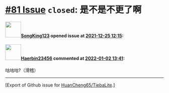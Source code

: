 # [\#81 Issue](https://github.com/HuanCheng65/TiebaLite/issues/81) `closed`: 是不是不更了啊

#### <img src="https://avatars.githubusercontent.com/u/84006609?v=4" width="50">[SongKing123](https://github.com/SongKing123) opened issue at [2021-12-25 12:15](https://github.com/HuanCheng65/TiebaLite/issues/81):



#### <img src="https://avatars.githubusercontent.com/u/60066765?v=4" width="50">[Haerbin23456](https://github.com/Haerbin23456) commented at [2022-01-02 13:41](https://github.com/HuanCheng65/TiebaLite/issues/81#issuecomment-1003718064):

咕咕咕?（滑稽）


-------------------------------------------------------------------------------



[Export of Github issue for [HuanCheng65/TiebaLite](https://github.com/HuanCheng65/TiebaLite).]
